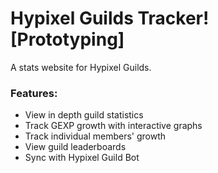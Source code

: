 # Hypixel Guilds Tracker! [Prototyping]
A stats website for Hypixel Guilds. 
### Features:
- View in depth guild statistics
- Track GEXP growth with interactive graphs
- Track individual members' growth
- View guild leaderboards
- Sync with Hypixel Guild Bot
